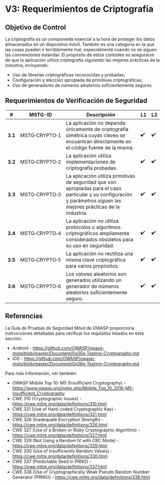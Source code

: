 # V3: Requerimientos de Criptografía

## Objetivo de Control

La criptografía es un componente esencial a la hora de proteger los datos almacenados en un dispositivo móvil. También es una categoría en la que las cosas pueden ir terriblemente mal, especialmente cuando no se siguen las convenciones estándar. El propósito de estos controles es asegurarse de que la aplicación utiliza criptografía siguiendo las mejores prácticas de la industria, incluyendo:

- Uso de librerías criptográficas reconocidas y probadas;
- Configuración y elección apropiada de primitivas criptográficas;
- Uso de generadores de números aleatorios suficientemente seguros.

## Requerimientos de Verificación de Seguridad

| # | MSTG-ID | Descripción | L1 | L2 |
| --- | --- | --- | --- | --- |
| **3.1** | MSTG‑CRYPTO‑1 | La aplicación no depende únicamente de criptografía simétrica cuyas claves se encuentran directamente en el código fuente de la misma.| ✔️ | ✔️ |
| **3.2** | MSTG‑CRYPTO‑2 | La aplicación utiliza implementaciones de criptografía probadas. | ✔️ | ✔️ |
| **3.3** | MSTG‑CRYPTO‑3 | La aplicación utiliza primitivas de seguridad que son apropiadas para el caso particular y su configuración y parámetros siguen las mejores prácticas de la industria. | ✔️ | ✔️ |
| **3.4** | MSTG‑CRYPTO‑4 | La aplicación no utiliza protocolos o algoritmos criptográficos ampliamente considerados obsoletos para su uso en seguridad. | ✔️ | ✔️|
| **3.5** | MSTG‑CRYPTO‑5 | La aplicación no reutiliza una misma clave criptográfica para varios propósitos. | ✔️ | ✔️ |
| **3.6** | MSTG‑CRYPTO‑6 | Los valores aleatorios son generados utilizando un generador de números aleatorios suficientemente seguro. | ✔️ | ✔️ |

## Referencias

La Guía de Pruebas de Seguridad Móvil de OWASP proporciona instrucciones detalladas para verificar los requisitos listados en esta sección.

- Android - <https://github.com/OWASP/owasp-mstg/blob/master/Document/0x05e-Testing-Cryptography.md>
- iOS - <https://github.com/OWASP/owasp-mstg/blob/master/Document/0x06e-Testing-Cryptography.md>

Para más información, ver también:

- OWASP Mobile Top 10: M5 (Insufficient Cryptography) - <https://www.owasp.org/index.php/Mobile_Top_10_2016-M5-Insufficient_Cryptography>
- CWE 310 (Cryptographic Issues) - <https://cwe.mitre.org/data/definitions/310.html>
- CWE 321 (Use of Hard-coded Cryptographic Key) - <https://cwe.mitre.org/data/definitions/321.html>
- CWE 326 (Inadequate Encryption Strength) - <https://cwe.mitre.org/data/definitions/326.html>
- CWE 327 (Use of a Broken or Risky Cryptographic Algorithm) - <https://cwe.mitre.org/data/definitions/327.html>
- CWE 329 (Not Using a Random IV with CBC Mode) - <https://cwe.mitre.org/data/definitions/329.html>
- CWE 330 (Use of Insufficiently Random Values) - <https://cwe.mitre.org/data/definitions/330.html>
- CWE 337 (Predictable Seed in PRNG) - <https://cwe.mitre.org/data/definitions/337.html>
- CWE 338 (Use of Cryptographically Weak Pseudo Random Number Generator (PRNG)) - <https://cwe.mitre.org/data/definitions/338.html>
